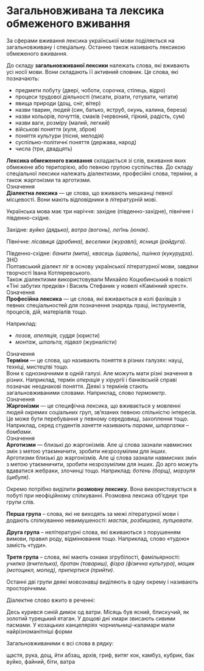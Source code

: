 # Загальновживана та лексика обмеженого вживання

<div class="space">За сферами вживання лексика української мови подiляється на загальновживану i спецiальну. Останню також називають лексикою обмеженого вживання.</div>

До складу **загальновживаної лексики** належать слова, якi вживають усi носiї мови. Вони складають її активний словник. Це слова,
якi позначають:
* предмети побуту (дверi, чоботи, сорочка, стiлець, вiдро)
* процеси трудової дiяльностi (писати, рiзати, готувати, читати)
* явища природи (дощ, снiг, вiтер)
* назви тварин, людей (син, батько, яструб, окунь, калина, береза)
* назви кольорiв, почуттiв, смакiв (червоний, гiркий, радiсть, сум)
* назви ваги, розмiру (малий, легкий)
* вiйськовi поняття (куля, зброя)
* поняття культури (пiсня, мелодiя)
* суспiльно-полiтичнi поняття (держава, народ)
* числа (три, двадцять)

<div class="space"></div>

<div class="space"><b>Лексика обмеженого вживання</b> складається зi слiв, вживання яких обмежене або територiєю, або певною групою суспiльства. До складу спецiальної лексики належать дiалектизми, професiйнi слова, термiни, а також жаргонiзми та арготизми.</div>

<div class="space">
<div class="eoz-wrap">
<span class="eoz">Означення</span>
<div class="eoz-text">
<b>Дiалектна лексика</b> — це слова, що вживають мешканцi певної
мiсцевостi. Вони мають вiдповiдники в лiтературнiй мовi.
</div>
</div>
</div>

Українська мова має три нарiччя: захiдне (пiвденно-захiдне), пiвнiчне i пiвденно-схiдне.

Захiдне: *вуйко (дядько), ватра (вогонь), леґiнь (юнак)*.

Пiвнiчне: *лiсавиця (драбина), веселики (журавлi), ясниця (райдуга)*.

<div class="space">Пiвденно-схiдне: <i>банити (мити), квасець (щавель), пшiнка (кукурудза)</i>.</div>

<div class="space">
<div class="alg-wrap">
<span class="alg">ЗНО</span>
<div class="alg-text">
Полтавський дiалект лiг в основу української лiтературної мови, завдяки творчостi Iвана Котляревського.<br>
Також дiалектизми використовували Михайло Коцюбинський в повiстi
«Тiнi забутих предкiв» i Василь Стефаник у новелi «Камiнний хрест».
</div>
</div>
</div>

<div class="space">
<div class="eoz-wrap">
<span class="eoz">Означення</span>
<div class="eoz-text">
<b>Професiйна лексика</b> — це слова, якi вживаються в колi фахiвцiв з певних спецiальностей для позначення знарядь працi, iнструментiв, процесiв, дiй, матерiалiв тощо.
</div>
</div>
</div>

Наприклад:
* *позов, апеляцiя, суддя* (юристи)
* *монтаж, шпальта, пiдвал* (журналiсти)

<div class="space"></div>
<div class="space">
<div class="eoz-wrap">
<span class="eoz">Означення</span>
<div class="eoz-text">
<b>Термiни</b> — це слова, що називають поняття в рiзних галузях: науцi, технiцi, мистецтвi тощо.
</div>
</div>
</div>

<div class="space">
Вони є однозначними в однiй галузi. Але можуть мати рiзнi значення в рiзних. Наприклад, термiн <i>операцiя</i> у хiрургiї i банкiвськiй справi позначає неоднаковi поняття. Деякi з термiнiв стають загальновживаними словами. Наприклад, слово <i>термометр</i>.</div>

<div class="space">
<div class="space">
<div class="eoz-wrap">
<span class="eoz">Означення</span>
<div class="eoz-text">
<b>Жаргонiзми</b> — цe специфiчна лексика, що вживається у мовленнi
людей окремих соцiальних груп, зв’язаних певною спiльнiстю iнтересiв.
</div>
</div>
</div>

<div class="space">Це може бути перебування у певному середовищi, захоплення тощо. Наприклад, серед студентiв <i>заняття</i> називають <i>парами</i>, <i>шпаргалки – бомбами</i>.</div>

<div class="space">
<div class="eoz-wrap">
<span class="eoz">Означення</span>
<div class="eoz-text">
<b>Арготизми</b> — близькi до жаргонiзмiв. Але цi слова зазнали навмисних змiн з метою утаємничити, зробити незрозумiлим для iнших.
</div>
</div>
</div>

<div class="space">Арготизми близькi до жаргонiзмiв. Але цi слова зазнали навмисних змiн з метою утаємничити, зробити незрозумiлим для iнших. До арго можуть вдаватися жебраки, злочинцi тощо. Наприклад: <i>ботень (борщ), морзуля (цибуля)</i>.</div>

Окремо потрiбно видiлити **розмовну лексику**. Вона використовується в побутi при неофiцiйному спiлкуваннi. Розмовна лексика об’єднує три групи слiв.

**Перша група** – слова, якi не виходять за межi лiтературної мови i додають спiлкуванню невимушеностi: *мастак, розбишака, лупцювати*.

**Друга група** – нелiтературнi слова, якi вживаються з порушенням
вимови, правил роду, вiдмiнювання тощо. Наприклад, слово «тудою»
замiсть «туди».

**Третя група** – слова, якi мають ознаки згрубiлостi, фамiльярностi: *училка (вчителька), братан (товариш), фiзра (фiзична культура), моцик (мотоцикл, мопед), припертися (прийти)*.

Останнi двi групи деякi мовознавцi видiляють в одну окрему i називають просторiччями.



<quiz correctLabel="correct" incorrectLabel="incorrect" checkLabel="check">
    <question text="">
        <p>Діалектне слово вжито в реченні:</p>
        <answer correct>Десь курився синій димок од ватри.</answer>
        <answer>Місяць був ясний, блискучий, як золотий турецький ятаган.</answer>
        <answer>У дощові дні хмари звисають сивими пасмами.</answer>
        <answer>У козацьких канцеляріях чорнильниці-каламари мали найрізноманітніші форми</answer>
    </question>
</quiz>


<quiz correctLabel="correct" incorrectLabel="incorrect" checkLabel="check">
    <question text="">
        <p>Загальновживаними є всі слова в рядку:</p>
        <answer>щастя, рука, дощ, йти</answer>
        <answer>абзац, архів, гриф, витяг</answer>
        <answer>кок, камбуз, кубрик, бак</answer>
        <answer>вуйко, файний, біти, ватра</answer>
    </question>
</quiz>